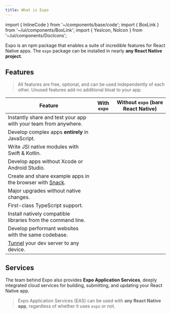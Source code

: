 ```yaml
---
title: What is Expo
---
```


import { InlineCode } from '~/components/base/code';
import { BoxLink } from '~/ui/components/BoxLink';
import { YesIcon, NoIcon } from '~/ui/components/DocIcons';

Expo is an npm package that enables a suite of incredible features for React Native apps. The `expo` package can be installed in nearly **any React Native project**.

## Features

<BoxLink title="Expo Go" description="Share your development app instantly with your team from anywhere in the world." href="/workflow/expo-go" />
<BoxLink title="Expo SDK" description="Comprehensive suite of well tested React Native modules that run on iOS, Android, and web." href="/versions/latest" />
<BoxLink title="Native API" description="Write highly performant native code with modern Swift & Kotlin API." href="/modules/overview" />
<BoxLink title="Prebuild" description="Separate React from Native to develop from any computer, upgrade easily, white label apps, and maintain larger projects." href="/workflow/prebuild" />
<BoxLink title="Expo CLI" description="Manage dependencies, compile native apps, develop for web, and connect to any device with a powerful dev server." href="/workflow/expo-cli" />

> All features are free, optional, and can be used independently of each other. Unused features add no additional bloat to your app.

| Feature                                                           | <YesIcon /> With `expo` | <NoIcon /> Without `expo` (bare React Native) |
| ----------------------------------------------------------------- | ----------------------- | --------------------------------------------- |
| Instantly share and test your app with your team from anywhere.   | <YesIcon />             | <NoIcon />                                    |
| Develop complex apps **entirely** in JavaScript.                  | <YesIcon />             | <NoIcon />                                    |
| Write JSI native modules with Swift & Kotlin.                     | <YesIcon />             | <NoIcon />                                    |
| Develop apps without Xcode or Android Studio.                     | <YesIcon />             | <NoIcon />                                    |
| Create and share example apps in the browser with [Snack][snack]. | <YesIcon />             | <NoIcon />                                    |
| Major upgrades without native changes.                            | <YesIcon />             | <NoIcon />                                    |
| First-class TypeScript support.                                   | <YesIcon />             | <NoIcon />                                    |
| Install natively compatible libraries from the command line.      | <YesIcon />             | <NoIcon />                                    |
| Develop performant websites with the same codebase.               | <YesIcon />             | <NoIcon />                                    |
| [Tunnel][tunnel] your dev server to any device.                   | <YesIcon />             | <NoIcon />                                    |

## Services

The team behind Expo also provides **Expo Application Services**, deeply integrated cloud services for building, submitting, and updating your React Native app.

<BoxLink title="Expo Application Services" description="The easiest way to build, deploy, and update native apps." href="/eas" />

> Expo Application Services (EAS) can be used with **any React Native app**, regardless of whether it uses `expo` or not.

[snack]: https://snack.expo.dev
[tunnel]: /workflow/expo-cli/#tunneling

<!-- TODO: Link to migration docs. -->
